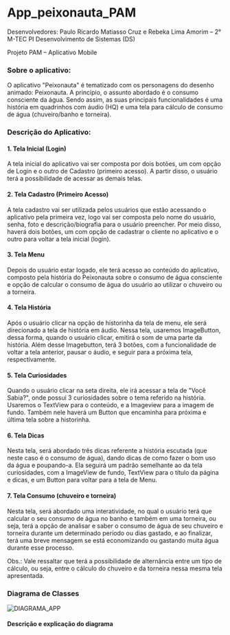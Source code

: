 # App_peixonauta_PAM
Desenvolvedores: Paulo Ricardo Matiasso Cruz e Rebeka Lima Amorim – 2° M-TEC PI Desenvolvimento de Sistemas (DS)

Projeto PAM – Aplicativo Mobile

### Sobre o aplicativo:

O aplicativo "Peixonauta" é tematizado com os personagens do desenho animado: Peixonauta. A princípio, o assunto abordado é o consumo consciente da água. Sendo assim, as suas principais funcionalidades é uma história em quadrinhos com áudio (HQ) e uma tela para cálculo de consumo de água (chuveiro/banho e torneira).

### Descrição do Aplicativo:
#### 1. Tela Inicial (Login)
A tela inicial do aplicativo vai ser composta por dois botões, um com opção de Login e o outro de Cadastro (primeiro acesso). A partir disso, o usuário terá a possibilidade de acessar as demais telas.

#### 2. Tela Cadastro (Primeiro Acesso)
A tela cadastro vai ser utilizada pelos usuários que estão acessando o aplicativo pela primeira vez, logo vai ser composta pelo nome do usuário, senha, foto e descrição/biografia para o usuário preencher. Por meio disso, haverá dois botões, um com opção de cadastrar o cliente no aplicativo e o outro para voltar a tela inicial (login).

#### 3. Tela Menu
Depois do usuário estar logado, ele terá acesso ao conteúdo do aplicativo, composto pela história do Peixonauta sobre o consumo de água consciente e opção de calcular o consumo de água do usuário ao utilizar o chuveiro ou a torneira.

#### 4. Tela História
Após o usuário clicar na opção de historinha da tela de menu, ele será direcionado a tela de história em áudio. Nessa tela, usaremos ImageButton, dessa forma, quando o usuário clicar, emitirá o som de uma parte da história. Além desse Imagebutton, terá 3 botões, com a funcionalidade de voltar a tela anterior, pausar o áudio, e seguir para a próxima tela, respectivamente.

#### 5. Tela Curiosidades
Quando o usuário clicar na seta direita, ele irá acessar a tela de "Você Sabia?", onde possui 3 curiosidades sobre o tema referido na história. Usaremos o TextView para o conteúdo, e a Imageview para a imagem de fundo. Também nele haverá um Button que encaminha para próxima e última tela sobre a historinha.

#### 6. Tela Dicas
Nesta tela, será abordado três dicas referente a história escutada (que neste caso é o consumo de água), dando dicas de como fazer o bom uso da água e poupando-a. Ela seguirá um padrão semelhante ao da tela curiosidades, com a ImageView de fundo, TextView para o título da página e dicas, e um Button para voltar para a tela de Menu.
 
#### 7. Tela Consumo (chuveiro e torneira)
Nesta tela, será abordado uma interatividade, no qual o usuário terá que calcular o seu consumo de água no banho e também em uma torneira, ou seja, terá a opção de analisar e saber o consumo de água de seu chuveiro e torneira durante um determinado período ou dias gastado, e ao finalizar, terá uma breve mensagem se está economizando ou gastando muita água durante esse processo.

Obs.: Vale ressaltar que terá a possibilidade de alternância entre um tipo de cálculo, ou seja, entre o cálculo do chuveiro e da torneira nessa mesma tela apresentada.

### Diagrama de Classes 

![DIAGRAMA_APP](https://github.com/rebekaamorim/App_peixonauta_PAM/assets/127450671/44e0ce71-370f-4d6b-bc65-a8c5b30094d4)

#### Descrição e explicação do diagrama

